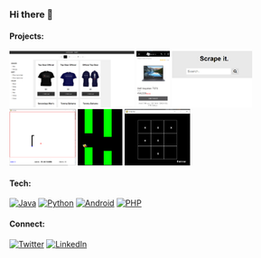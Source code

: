 ### Hi there 👋

<h4>Projects:</h4>

<a href="https://github.com/MohitSinghvi/ShopItWeb"  ><img src="https://github.com/MohitSinghvi/ShopItWeb/raw/master/Screenshots/resultpage.PNG?raw=true"          
                                                          height="100" title="Shopit (E-commerce Website)"></a>
   <a href="https://github.com/MohitSinghvi/ShopitApp" ><img src="https://github.com/MohitSinghvi/ShopitApp/raw/master/Screenshots/ShopitApp-01.png?raw=true"         
                                                          height="100" title="Shopit App"></a>                                                                   <a href="https://github.com/MohitSinghvi/Scraper-and-Searcher" ><img src="https://github.com/MohitSinghvi/Scraper-and-Searcher/raw/master/Screenshots/main-page.PNG?raw=true" 
                                                          height="100" title="Basic Search Engine"></a>
 <a href="https://github.com/MohitSinghvi/The-Snake" ><img src="https://github.com/MohitSinghvi/The-Snake/raw/master/Snake_screenshot.PNG?raw=true"  height="100" 
                                                          title="The Snake"></a>
 <a href="https://github.com/MohitSinghvi/Flappy-Bird" ><img src="https://github.com/MohitSinghvi/Flappy-Bird/raw/master/Flappy-Screenshot.PNG?raw=true"  height="100"
                                                            title="Flappy Bird"></a>
 <a href="https://github.com/MohitSinghvi/TicTacToe" ><img src="https://github.com/MohitSinghvi/TicTacToe/raw/master/tictactoeScreenshot.PNG?raw=true"  height="100"
                                                          title="TicTacToe"></a>
<!-- <a href="https://github.com/MohitSinghvi/Mario" ><img src="https://github.com/MohitSinghvi/Mario/raw/master/mario_screenshot.PNG?raw=true"  height="100"
                                                      title="Mario"></a>
-->
<h4>Tech:</h4>

<a href="#" ><img src="https://plumbr.io/app/uploads/2019/06/java.png" height="30" title="Java"></a>
  <a href="#" ><img src="https://cdn3.iconfinder.com/data/icons/logos-and-brands-adobe/512/267_Python-512.png" height="30"
                                                  title="Python"></a>
  <a href="#" ><img src="https://image.flaticon.com/icons/png/512/174/174836.png" height="30"
                                                  title="Android"></a>
  <a href="#" ><img src="https://image.flaticon.com/icons/svg/919/919830.svg" height="30"
                                                  title="PHP"></a>
                                               
<h4>Connect:</h4>

<a href="https://twitter.com/mohitsinghvi_" target="_blank" ><img src="https://cdn.iconscout.com/icon/free/png-256/twitter-213-569318.png"  height="25"
                                                  title="Twitter"></a>  <a href="https://www.linkedin.com/in/mohitsinghvi-" ><img src = "https://image.flaticon.com/icons/png/512/174/174857.png" height="25" title="LinkedIn"></a>
</br>

<!--
**MohitSinghvi/MohitSinghvi** is a ✨ _special_ ✨ repository because its `README.md` (this file) appears on your GitHub profile.

Here are some ideas to get you started:

- 🔭 I’m currently working on ...
- 🌱 I’m currently learning ...
- 👯 I’m looking to collaborate on ...
- 🤔 I’m looking for help with ...
- 💬 Ask me about ...
- 📫 How to reach me: ...
- 😄 Pronouns: ...
- ⚡ Fun fact: ...
-->
